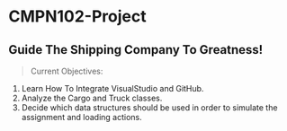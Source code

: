 # CMPN102-Project
## Guide The Shipping Company To Greatness!

> Current Objectives:  

1. Learn How To Integrate VisualStudio and GitHub. 
2. Analyze the Cargo and Truck classes.
3. Decide which data structures should be used in order to simulate the assignment and loading actions.
